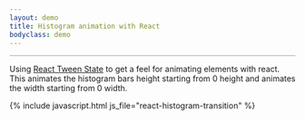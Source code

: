 ```yaml
---
layout: demo
title: Histogram animation with React
bodyclass: demo
---
```


<style>
.bar rect {
  fill: steelblue;
  shape-rendering: crispEdges;
}

.bar.barheight-enter rect {
  height: 0;
}

.bar.barheight-enter.barheight-enter-active rect {
  transition: height .5s ease-in;
}

.bar text {
  fill: #fff;
  font-size: 11px;
}

.axis text {
  font-size: 11px;
}

.axis path, .axis line {
  fill: none;
  stroke: #000;
  shape-rendering: crispEdges;
}
</style>
<div id="react-transition" style="border: 1px solid #ccc;"></div>
<p></p>

Using
[React Tween State](https://github.com/chenglou/react-tween-state) to
get a feel for animating elements with react. This animates the
histogram bars height starting from 0 height and animates the width
starting from 0 width.

{% include javascript.html js_file="react-histogram-transition" %}
